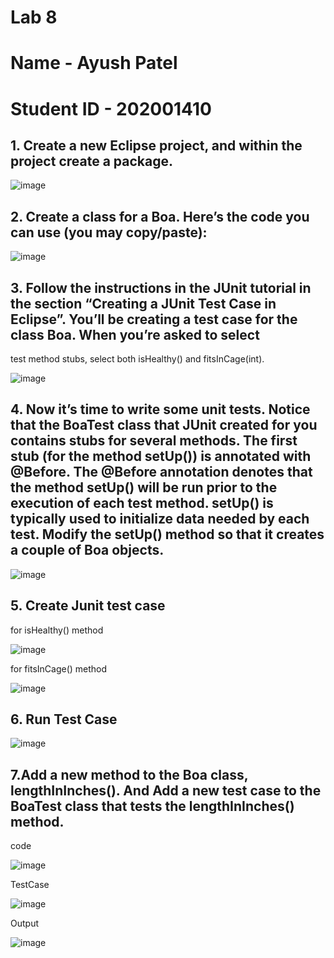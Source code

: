 # Lab 8 
# Name - Ayush Patel
# Student ID - 202001410

## 1. Create a new Eclipse project, and within the project create a package.
![image](https://user-images.githubusercontent.com/99037272/233044268-51e5a80a-d3fc-469b-9dda-a25ce547f037.png)


## 2. Create a class for a Boa. Here’s the code you can use (you may copy/paste):

![image](https://user-images.githubusercontent.com/99037272/233044075-a75ec6df-bfa7-4004-a63f-bb3f1ca1cebf.png)


## 3. Follow the instructions in the JUnit tutorial in the section “Creating a JUnit Test Case in  Eclipse”. You’ll be creating a test case for the class Boa. When you’re asked to select 

 test method stubs, select both isHealthy() and fitsInCage(int).

![image](https://user-images.githubusercontent.com/99037272/233044770-f630a074-049b-4b76-9dcc-75c3f204fbf8.png)


## 4. Now it’s time to write some unit tests. Notice that the BoaTest class that JUnit created for you contains stubs for several methods. The first stub (for the method setUp()) is annotated with @Before. The @Before annotation denotes that the method setUp() will be run prior to the execution of each test method. setUp() is typically used to initialize data needed by each test. Modify the setUp() method so that it creates a couple of Boa objects.

![image](https://user-images.githubusercontent.com/99037272/233045022-f5f18723-973b-4f76-b3d2-6d9a3ebde675.png)


## 5. Create Junit test case

for isHealthy() method 

![image](https://user-images.githubusercontent.com/99037272/233046003-920d509f-3e5d-48e2-86e6-6aa597c1ddd8.png)

for fitsInCage() method 

![image](https://user-images.githubusercontent.com/99037272/233046143-a092800b-8cbc-4dee-9c83-906970451925.png)


## 6. Run Test Case

![image](https://user-images.githubusercontent.com/99037272/233046375-53015433-b418-4995-8c27-cf4fca66024c.png)


## 7.Add a new method to the Boa class, lengthInInches(). And Add a new test case to the BoaTest class that tests the lengthInInches() method.

code

![image](https://user-images.githubusercontent.com/99037272/233047130-25c9fad3-6e9a-47ff-99b8-16d0b4763c82.png)

TestCase

![image](https://user-images.githubusercontent.com/99037272/233047234-3838cc91-cfa4-4656-95b9-60b4b7ee2e65.png)

Output

![image](https://user-images.githubusercontent.com/99037272/233048218-2914fa06-ea9c-4b1c-b02c-b9c45498fcc6.png)
